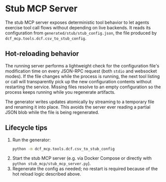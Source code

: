 # Stub MCP Server

The stub MCP server exposes deterministic tool behavior to let agents exercise tool
call flows without depending on live backends. It reads its configuration from
`generated/stub/stub_config.json`, the file produced by
`dcf_mcp.tools.dcf.csv_to_stub_config`.

## Hot-reloading behavior

The running server performs a lightweight check for the configuration file's
modification time on every JSON-RPC request (both `stdio` and websocket modes).
If the file changes while the process is running, the next tool listing or call
will transparently pick up the new configuration contents without restarting the
service. Missing files resolve to an empty configuration so the process keeps
running while you regenerate artifacts.

The generator writes updates atomically by streaming to a temporary file and
renaming it into place. This avoids the server ever reading a partial JSON blob
while the file is being regenerated.

## Lifecycle tips

1. Run the generator:
   ```bash
   python -m dcf_mcp.tools.dcf.csv_to_stub_config
   ```
2. Start the stub MCP server (e.g. via Docker Compose or directly with
   `python stub_mcp/stub_mcp_server.py`).
3. Regenerate the config as needed; no restart is required because of the hot
   reload logic described above.

